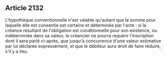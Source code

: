 Article 2132
----
L'hypothèque conventionnelle n'est valable qu'autant que la somme pour laquelle
elle est consentie est certaine et déterminée par l'acte : si la créance
résultant de l'obligation est conditionnelle pour son existence, ou indéterminée
dans sa valeur, le créancier ne pourra requérir l'inscription dont il sera parlé
ci-après, que jusqu'à concurrence d'une valeur estimative par lui déclarée
expressément, et que le débiteur aura droit de faire réduire, s'il y a lieu.
